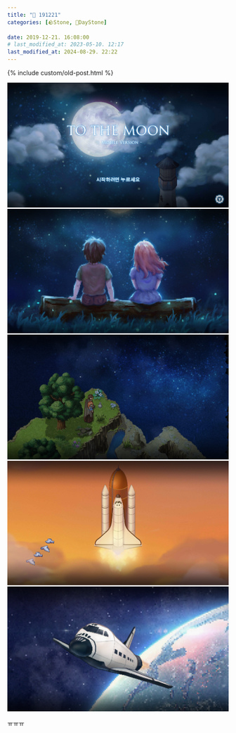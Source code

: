 ```yaml
---
title: "🌱 191221"
categories: [🪨Stone, 🌱DayStone]

date: 2019-12-21. 16:08:00
# last_modified_at: 2023-05-10. 12:17
last_modified_at: 2024-08-29. 22:22
---
```


{% include custom/old-post.html %}

![1576912050796](/assets/img/post/2019/191221_0000.png)
![1576912052074](/assets/img/post/2019/191221_0001.png)
![1576912053100](/assets/img/post/2019/191221_0002.png)
![1576912054217](/assets/img/post/2019/191221_0003.png)
![1576912055294](/assets/img/post/2019/191221_0004.png)

ㅠㅠㅠ
